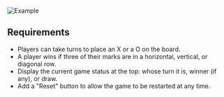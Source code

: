 ![Example](https://www.greatfrontend.com/img/questions/tic-tac-toe/tic-tac-toe-example.png)

## Requirements

- Players can take turns to place an X or a O on the board.
- A player wins if three of their marks are in a horizontal, vertical, or diagonal row.
- Display the current game status at the top: whose turn it is, winner (if any), or draw.
- Add a "Reset" button to allow the game to be restarted at any time.

